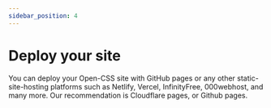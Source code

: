 ```yaml
---
sidebar_position: 4
---
```


# Deploy your site

You can deploy your Open-CSS site with GitHub pages or any other static-site-hosting platforms such as Netlify, Vercel, InfinityFree, 000webhost, and many more. Our recommendation is Cloudflare pages, or Github pages.